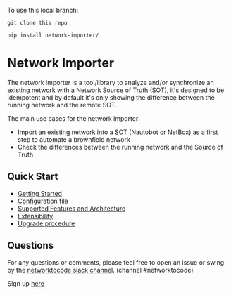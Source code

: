 To use this local branch:
```
git clone this repo

pip install network-importer/
```
# Network Importer

The network importer is a tool/library to analyze and/or synchronize an existing network with a Network Source of Truth (SOT), it's designed to be idempotent and by default it's only showing the difference between the running network and the remote SOT.

The main use cases for the network importer:

- Import an existing network into a SOT (Nautobot or NetBox) as a first step to automate a brownfield network
- Check the differences between the running network and the Source of Truth

## Quick Start

- [Getting Started](docs/getting_started.md)
- [Configuration file](docs/configuration.md)
- [Supported Features and Architecture](docs/architecture.md)
- [Extensibility](docs/extensibility.md)
- [Upgrade procedure](docs/upgrade.md)

## Questions

For any questions or comments, please feel free to open an issue or swing by the [networktocode slack channel](https://networktocode.slack.com/). (channel #networktocode)

Sign up [here](http://slack.networktocode.com/)
